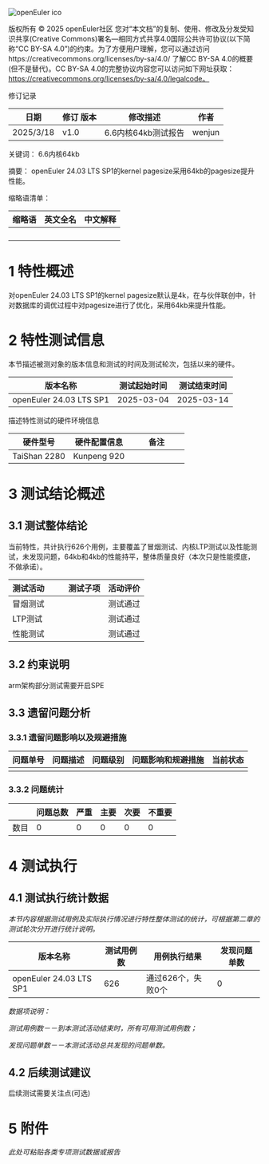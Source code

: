 ![openEuler ico](../../images/openEuler.png)

版权所有 © 2025  openEuler社区
您对“本文档”的复制、使用、修改及分发受知识共享(Creative Commons)署名—相同方式共享4.0国际公共许可协议(以下简称“CC BY-SA 4.0”)的约束。为了方便用户理解，您可以通过访问https://creativecommons.org/licenses/by-sa/4.0/ 了解CC BY-SA 4.0的概要 (但不是替代)。CC BY-SA 4.0的完整协议内容您可以访问如下网址获取：https://creativecommons.org/licenses/by-sa/4.0/legalcode。

修订记录

| 日期      | 修订   版本 | 修改描述                | 作者   |
| --------- | ----------- | ----------------------- | ------ |
| 2025/3/18 | v1.0        | 6.6内核64kb测试报告 | wenjun |

关键词：  6.6内核64kb

摘要：
openEuler 24.03 LTS SP1的kernel pagesize采用64kb的pagesize提升性能。

缩略语清单：

| 缩略语 | 英文全名          | 中文解释            |
| ------ | -------------- | ------------------- |
|    　　　|    　| 　　 |

# 1     特性概述

对openEuler 24.03 LTS SP1的kernel pagesize默认是4k，在与伙伴联创中，针对数据库的调优过程中对pagesize进行了优化，采用64kb来提升性能。


# 2     特性测试信息

本节描述被测对象的版本信息和测试的时间及测试轮次，包括以来的硬件。

| 版本名称            | 测试起始时间 | 测试结束时间 |
| ------------------- | ------------ | ------------ |
| openEuler 24.03 LTS SP1 | 2025-03-04   | 2025-03-14   |

描述特性测试的硬件环境信息

| 硬件型号         | 硬件配置信息             | 备注                   |
| ---------------- | ------------------------ | ---------------------- |
| TaiShan 2280     |     Kunpeng 920       | 　　　　　　 |

# 3     测试结论概述

## 3.1   测试整体结论

当前特性，共计执行626个用例，主要覆盖了冒烟测试、内核LTP测试以及性能测试，未发现问题，64kb和4kb的性能持平，整体质量良好（本次只是性能摸底，不做承诺）。


| 测试活动      |　　测试子项  | 活动评价  |
| ------------ | --------- | -------- |
| 冒烟测试     |            | 测试通过 |
| LTP测试     |            | 测试通过 |
| 性能测试     |            | 测试通过 |


## 3.2   约束说明

arm架构部分测试需要开启SPE

## 3.3   遗留问题分析

### 3.3.1 遗留问题影响以及规避措施

| 问题单号 | 问题描述 | 问题级别 | 问题影响和规避措施 | 当前状态 |
| -------- | -------- | -------- | ------------------ | -------- |
|          |          |          |                    |          |

### 3.3.2 问题统计

|        | 问题总数 | 严重 | 主要 | 次要 | 不重要 |
| ------ | -------- | ---- | ---- | ---- | ------ |
| 数目   |   0      | 0    |  0   |  0   |   0     |

# 4     测试执行

## 4.1   测试执行统计数据

*本节内容根据测试用例及实际执行情况进行特性整体测试的统计，可根据第二章的测试轮次分开进行统计说明。*

| 版本名称            | 测试用例数 | 用例执行结果       | 发现问题单数 |
| ------------------- | ---------- | ------------------ | ------------ |
| openEuler 24.03 LTS SP1 | 626        | 通过626个，失败0个 |   0            |

*数据项说明：*

*测试用例数－－到本测试活动结束时，所有可用测试用例数；*

*发现问题单数－－本测试活动总共发现的问题单数。*

## 4.2   后续测试建议

后续测试需要关注点(可选)

# 5     附件

*此处可粘贴各类专项测试数据或报告*
